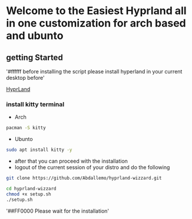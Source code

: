 # Welcome to the Easiest Hyprland all in one customization for arch based and ubunto


## getting Started 

'#ffffff before installing the script please install hyperland in your current desktop before'

[HyprLand](https://wiki.hyprland.org/Getting-Started/Installation/)

### install kitty terminal
- Arch
```bash
pacman -S kitty
```

- Ubunto
```bash
sudo apt install kitty -y
```

- after that you can proceed with the installation 
- logout of the current session of your distro and do the following 


```bash
git clone https://github.com/Abdallemo/hyprland-wizzard.git

cd hyprland-wizzard
chmod +x setup.sh
./setup.sh
```
'##FF0000 Please wait for the installation' 

